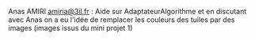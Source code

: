 Anas AMIRI <amiria@3il.fr> : Aide sur AdaptateurAlgorithme et en discutant avec Anas on a eu l'idée de remplacer les couleurs des tuiles par des images (images issus du mini projet 1)